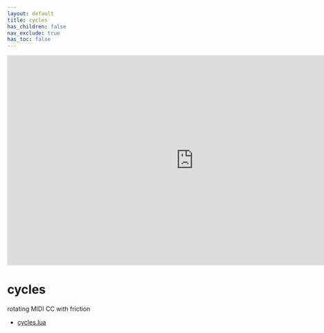 ```yaml
---
layout: default
title: cycles
has_children: false
nav_exclude: true
has_toc: false
---
```


<div class="vid"><iframe src="https://player.vimeo.com/video/1071043221?color=ffffff&title=0&byline=0&portrait=0" width="860" height="484" frameborder="0" webkitallowfullscreen mozallowfullscreen allowfullscreen></iframe></div>

# cycles

rotating MIDI CC with friction

- [cycles.lua](cycles.lua)
